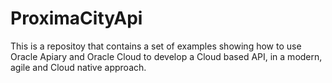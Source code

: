 # ProximaCityApi

This is a repositoy that contains a set of examples
showing how to use Oracle Apiary and Oracle Cloud to develop
a Cloud based API, in a modern, agile and Cloud native approach.

